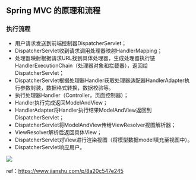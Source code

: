 ## Spring MVC 的原理和流程

### 执行流程

- 用户请求发送到前端控制器DispatcherServlet；
- DispatcherServlet收到请求调用处理器映射HandlerMapping；
- 处理器映射根据请求URL找到具体处理器，生成处理器执行链HandlerExecutionChain（处理器对象和拦截器），返回给DispatcherServlet；
- DispatcherServlet根据处理器Handler获取处理器适配器HandlerAdapter执行参数封装，数据格式转换，数据校验等。
- 执行处理器Handler（Controller，页面控制器）；
- Handler执行完成返回ModelAndView；
- HandlerAdapter将Handler执行结果ModelAndView返回到DispatcherServlet；
- DispatcherServlet将ModelAndView传给ViewResolver视图解析器；
- ViewResolver解析后返回具体View；
- DispatcherServlet对View进行渲染视图（将模型数据model填充至视图中）。
- DispatcherServlet响应用户。

![](https://upload-images.jianshu.io/upload_images/5220087-d2a2c47dc335e91b.png)


ref：https://www.jianshu.com/p/8a20c547e245
